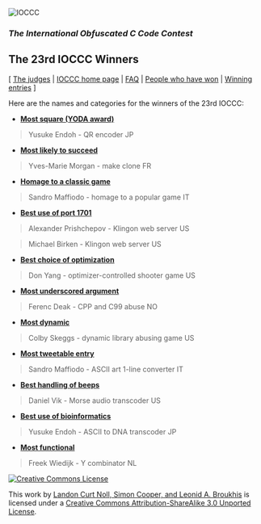 ![IOCCC](http://www.ioccc.org/png/ioccc.png)
### *The International Obfuscated C Code Contest*
## **The 23rd IOCCC Winners**

[ [The judges](http://www.ioccc.org/judges.html) | [IOCCC home page](http://www.ioccc.org/index.html) | [FAQ](http://www.ioccc.org/faq.html) | [People who have won](http://www.ioccc.org/winners.html) | [Winning entries](http://www.ioccc.org/years.html) ]

Here are the names and categories for the winners of the 23rd IOCCC:

- **[Most square (YODA award)](endoh1/README)**

> Yusuke Endoh - QR encoder
> JP

- **[Most likely to succeed](morgan/README)**

> Yves-Marie Morgan - make clone
> FR

- **[Homage to a classic game](maffiodo1/README)**

> Sandro Maffiodo - homage to a popular game
> IT

- **[Best use of port 1701](birken/README)**

> Alexander Prishchepov - Klingon web server
> US

> Michael Birken - Klingon web server
> US

- **[Best choice of optimization](sinon/README)**

> Don Yang - optimizer-controlled shooter game
> US

- **[Most underscored argument](deak/README)**

> Ferenc Deak - CPP and C99 abuse
> NO

- **[Most dynamic](skeggs/README)**

> Colby Skeggs - dynamic library abusing game
> US

- **[Most tweetable entry](maffiodo2/README)**

> Sandro Maffiodo - ASCII art 1-line converter
> IT

- **[Best handling of beeps](vik/README)**

> Daniel Vik - Morse audio transcoder
> US

- **[Best use of bioinformatics](endoh2/README)**

> Yusuke Endoh - ASCII to DNA transcoder
> JP

- **[Most functional](wiedijk/README)**

> Freek Wiedijk - Y combinator
> NL

[![Creative Commons License](http://i.creativecommons.org/l/by-sa/3.0/88x31.png)](http://creativecommons.org/licenses/by-sa/3.0/)

This work by [Landon Curt Noll, Simon Cooper, and Leonid A. Broukhis](http://www.ioccc.org/judges.html)
is licensed under a [Creative Commons Attribution-ShareAlike 3.0 Unported License](http://creativecommons.org/licenses/by-sa/3.0/).

